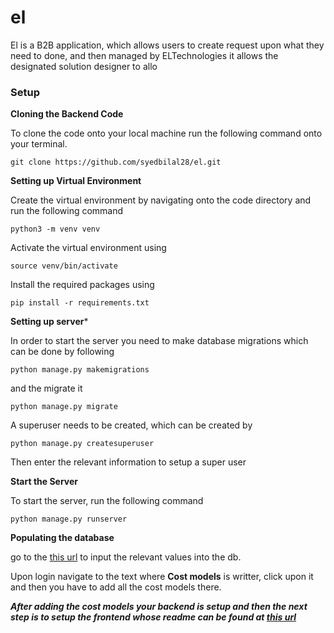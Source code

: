 # el

El is a B2B application, which allows users to create request upon what they need to done, and then managed by ELTechnologies it allows the designated solution designer to allo
### Setup

**Cloning the Backend Code**

To clone the code onto your local machine run the following command onto your terminal.

```git clone https://github.com/syedbilal28/el.git```

**Setting up Virtual Environment**

Create the virtual environment by navigating onto the code directory and run the following command 

```python3 -m venv venv```

Activate the virtual environment using 

```source venv/bin/activate```

Install the required packages using

```pip install -r requirements.txt```

**Setting up server***

In order to start the server you need to make database migrations which can be done by following

```python manage.py makemigrations```

and the migrate it

```python manage.py migrate```

A superuser needs to be created, which can be created by

```python manage.py createsuperuser```

Then enter the relevant information to setup a super user

**Start the Server**

To start the server, run the following command

```python manage.py runserver```

**Populating the database**

go to the [this url](http://127.0.0.1:8000/admin/) to input the relevant values into the db.

Upon login navigate to the text where **Cost models** is writter, click upon it and then you have to add all the cost models there.

***After adding the cost models your backend is setup and then the next step is to setup the frontend whose readme can be found at [this url](https://github.com/syedbilal28/Eltechnology)***


